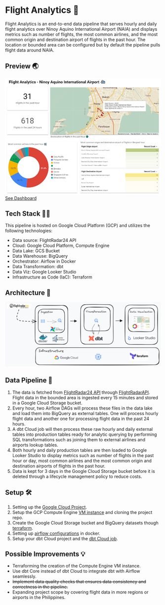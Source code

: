 # Flight Analytics 🛫

Flight Analytics is an end-to-end data pipeline that serves hourly and daily flight analytics over Ninoy Aquino International Airport (NAIA) and  displays metrics such as number of flights, the most common airlines, and the most common origin and destination airport of flights in the past hour. The location or bounded area can be configured but by default the pipeline pulls flight data around NAIA.

## Preview 🌏
![](guides/images/sample_preview1.png)
[See Dashboard](https://lookerstudio.google.com/reporting/b45cbd84-1db9-46cb-b454-6db393eb282e)

## Tech Stack 👨‍💻

This pipeline is hosted on Google Cloud Platform (GCP) and utilizes the following technologies:
- Data source: FlightRadar24 API
- Cloud: Google Cloud Platform, Compute Engine
- Data Lake: GCS Bucket
- Data Warehouse: BigQuery
- Orchestrator: Airflow in Docker
- Data Transformation: dbt
- Data Viz: Google Looker Studio
- Infrastructure as Code (IaC): Terraform


## Architecture 👷

![](guides/images/architecture.png)


## Data Pipeline 🔧

1. The data is fetched from [FlightRadar24 API](https://fr24api.flightradar24.com/docs) through [FlightRadarAPI](https://pypi.org/project/FlightRadarAPI/). Flight data in the bounded area is ingested every 15 minutes and stored in a Google Cloud Storage bucket.
2. Every hour, two Airflow DAGs will process these files in the data lake and load them into BigQuery as external tables. One will process hourly flight data and another one for processing flight data in the past 24 hours. 
3. A dbt Cloud job will then process these raw hourly and daily external tables into production tables ready for analytic querying by performing SQL transformations such as joining them to external airlines and airports lookup tables.
4. Both hourly and daily production tables are then loaded to Google Looker Studio to display metrics such as number of flights in the past hour or day, most common airlines and the most common origin and destination airports of flights in the past hour.
5. Data is kept for 3 days in the Google Cloud Storage bucket before it is deleted through a lifecycle management policy to reduce costs.


## Setup 🛠️
1. Setting up the [Google Cloud Project](guides/GCP_setup.md).
2. Setup the GCP Compute Engine [VM instance](guides/GCP_Compute_Engine_VM_setup.md) and cloning the project repo.
3. Create the Google Cloud Storage bucket and BigQuery datasets though [terraform](guides/Terraform_GCS_bucket_BQ_dataset_setup.md).
4. Setting up [airflow configurations](guides/Airflow_Docker_setup.md) in docker.
5. Setup your dbt Cloud project and the [dbt Cloud job](guides/dbt_Cloud_setup.md).


## Possible Improvements 💡
- Terraforming the creation of the Compute Engine VM instance.
- Use dbt Core instead of dbt Cloud to integrate dbt with Airflow seamlessly.
- ~~Implement data quality checks that ensures data consistency and correctness in the pipeline.~~
- Expanding project scope by covering flight data in more regions or airports in the Philippines.